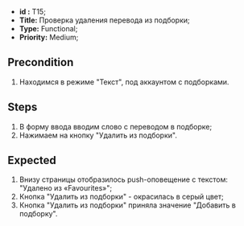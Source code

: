 - **id :** T15;
 - **Title:** Проверка удаления перевода из подборки;
 - **Type:** Functional;
 - **Priority:** Medium;

## Precondition

1. Находимся в режиме "Текст", под аккаунтом с подборками.

## Steps

1. В форму ввода вводим слово с переводом в подборке; 
2. Нажимаем на кнопку "Удалить из подборки".
 
## Expected
  
1. Внизу страницы отобразилось push-оповещение с текстом:
"Удалено из «Favourites»";
2. Кнопка "Удалить из подборки" - окрасилась в серый цвет;
3. Кнопка "Удалить из подборки" приняла значение "Добавить в подборку".